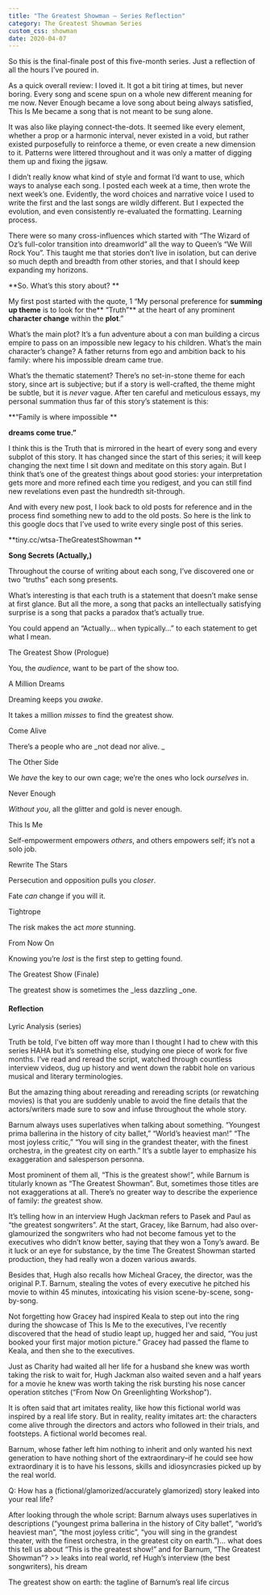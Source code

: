 ```yaml
---
title: "The Greatest Showman – Series Reflection"
category: The Greatest Showman Series
custom_css: showman
date: 2020-04-07
---
```


So this is the final-finale post of this five-month series. Just a reflection of all the hours I’ve poured in.

As a quick overall review: I loved it. It got a bit tiring at times, but never boring. Every song and scene spun on a whole new different meaning for me now. Never Enough became a love song about being always satisfied, This Is Me became a song that is not meant to be sung alone.

It was also like playing connect-the-dots. It seemed like every element, whether a prop or a harmonic interval, never existed in a void, but rather existed purposefully to reinforce a theme, or even create a new dimension to it. Patterns were littered throughout and it was only a matter of digging them up and fixing the jigsaw.

I didn’t really know what kind of style and format I’d want to use, which ways to analyse each song. I posted each week at a time, then wrote the next week’s one. Evidently, the word choices and narrative voice I used to write the first and the last songs are wildly different. But I expected the evolution, and even consistently re-evaluated the formatting. Learning process.

There were so many cross-influences which started with “The Wizard of Oz’s full-color transition into dreamworld” all the way to Queen’s “We Will Rock You”. This taught me that stories don’t live in isolation, but can derive so much depth and breadth from other stories, and that I should keep expanding my horizons.

**So. What’s this story about? **

My first post started with the quote, 1 “My personal preference for **summing up theme** is to look for the** “Truth”** at the heart of any prominent **character change** within the **plot**.”

What’s the main plot? It’s a fun adventure about a con man building a circus empire to pass on an impossible new legacy to his children. What’s the main character’s change? A father returns from ego and ambition back to his family: where his impossible dream came true.

What’s the thematic statement? There’s no set-in-stone theme for each story, since art is subjective; but if a story is well-crafted, the theme might be subtle, but it is _never_ vague. After ten careful and meticulous essays, my personal summation thus far of this story’s statement is this:

**“Family is where impossible **

**dreams come true.”**

I think this is the Truth that is mirrored in the heart of every song and every subplot of this story. It has changed since the start of this series; it will keep changing the next time I sit down and meditate on this story again. But I think that’s one of the greatest things about good stories: your interpretation gets more and more refined each time you redigest, and you can still find new revelations even past the hundredth sit-through.

And with every new post, I look back to old posts for reference and in the process find something new to add to the old posts. So here is the link to this google docs that I’ve used to write every single post of this series.

**tiny.cc/wtsa-TheGreatestShowman **

**Song Secrets (Actually,)**

Throughout the course of writing about each song, I’ve discovered one or two “truths” each song presents.

What’s interesting is that each truth is a statement that doesn’t make sense at first glance. But all the more, a song that packs an intellectually satisfying surprise is a song that packs a paradox that’s actually true.

You could append an “Actually… when typically…” to each statement to get what I mean.

The Greatest Show (Prologue)

You, the _audience_, want to be part of the show too.

A Million Dreams

Dreaming keeps you _awake_.

It takes a million _misses_ to find the greatest show.

Come Alive

There’s a people who are _not dead nor alive. _

The Other Side

We _have_ the key to our own cage; we’re the ones who lock _ourselves_ in.

Never Enough

_Without you_, all the glitter and gold is never enough.

This Is Me

Self-empowerment empowers _others_, and others empowers self; it’s not a solo job.

Rewrite The Stars

Persecution and opposition pulls you _closer_.

Fate _can_ change if you will it.

Tightrope

The risk makes the act _more_ stunning.

From Now On

Knowing you’re _lost_ is the first step to getting found.

The Greatest Show (Finale)

The greatest show is sometimes the \_less dazzling \_one.

####

#### Reflection

Lyric Analysis (series)

Truth be told, I’ve bitten off way more than I thought I had to chew with this series HAHA but it’s something else, studying one piece of work for five months. I’ve read and reread the script, watched through countless interview videos, dug up history and went down the rabbit hole on various musical and literary terminologies.

But the amazing thing about rereading and rereading scripts (or rewatching movies) is that you are suddenly unable to avoid the fine details that the actors/writers made sure to sow and infuse throughout the whole story.

Barnum always uses superlatives when talking about something. “Youngest prima ballerina in the history of city ballet,” “World’s heaviest man!” “The most joyless critic,” “You will sing in the grandest theater, with the finest orchestra, in the greatest city on earth.” It’s a subtle layer to emphasize his exaggeration and salesperson personna.

Most prominent of them all, “This is the greatest show!”, while Barnum is titularly known as “The Greatest Showman”. But, sometimes those titles are not exaggerations at all. There’s no greater way to describe the experience of family: _the_ greatest show.

It’s telling how in an interview Hugh Jackman refers to Pasek and Paul as “the greatest songwriters”. At the start, Gracey, like Barnum, had also over-glamourized the songwriters who had not become famous yet to the executives who didn’t know better, saying that they won a Tony’s award. Be it luck or an eye for substance, by the time The Greatest Showman started production, they had really won a dozen various awards.

Besides that, Hugh also recalls how Micheal Gracey, the director, was the original P.T. Barnum, stealing the votes of every executive he pitched his movie to within 45 minutes, intoxicating his vision scene-by-scene, song-by-song.

Not forgetting how Gracey had inspired Keala to step out into the ring during the showcase of This Is Me to the executives, I’ve recently discovered that the head of studio leapt up, hugged her and said, “You just booked your first major motion picture.” Gracey had passed the flame to Keala, and then she to the executives.

Just as Charity had waited all her life for a husband she knew was worth taking the risk to wait for, Hugh Jackman also waited seven and a half years for a movie he knew was worth taking the risk bursting his nose cancer operation stitches (“From Now On Greenlighting Workshop”).

It is often said that art imitates reality, like how this fictional world was inspired by a real life story. But in reality, reality imitates art: the characters come alive through the directors and actors who followed in their trials, and footsteps. A fictional world becomes real.

Barnum, whose father left him nothing to inherit and only wanted his next generation to have nothing short of the extraordinary–if he could see how extraordinary it is to have his lessons, skills and idiosyncrasies picked up by the real world.

Q: How has a (fictional/glamorized/accurately glamorized) story leaked into your real life?

After looking through the whole script: Barnum always uses superlatives in descriptions (“youngest prima ballerina in the history of City ballet”, “world’s heaviest man”, “the most joyless critic”, “you will sing in the grandest theater, with the finest orchestra, in the greatest city on earth.”)... what does this tell us about “This is the greatest show!” and for Barnum, “The Greatest Showman”? >> leaks into real world, ref Hugh’s interview (the best songwriters), his dream

The greatest show on earth: the tagline of Barnum’s real life circus
